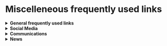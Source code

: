 # Miscelleneous frequently used links

<details>
  <summary><b>General frequently used links</b></summary>

* [Bitly](https://bitly.com/) -> *link shortening*
* [ImgFlip](https://imgflip.com/memetemplates) -> *meme generation*
* Google
  * [Keep](https://keep.google.com/u/0/#home) -> *note archiving*
  * [Google Calendar](https://calendar.google.com/calendar/)
  * [Google Drive](https://drive.google.com/drive/)
  * [Google Maps](https://www.google.com/maps/)
  * [Google Photos](https://photos.google.com/)

</details>

<details>
  <summary><b>Social Media</b></summary>
 
* [LinkedIn](https://www.linkedin.com/in/bzgeo/)
* BzGEO [Twitter](https://www.twitter.com/BZgeo)
* BzGEO [BlueSky](https://bsky.app/profile/bzgeo.bsky.social)
* BzGEO [Facebook group](https://www.facebook.com/groups/bzgeo)

</details>


<details>
  <summary><b>Communications</b></summary>

* [GMail](https://mail.google.com/mail/)
* SVR [MatterMost](https://chat.servirglobal.net)

</details>


<details>
  <summary><b>News</b></summary>
 
* Global
    * [Google News](https://news.google.com/)
    * [Yahoo! News](https://news.yahoo.com/)
* Belize
    * [7 News BZ](https://www.7newsbelize.com/)
    * [Channel 5 News BZ](https://edition.channel5belize.com/)
    * [Amandala](https://amandala.com.bz/news/)

</details>
